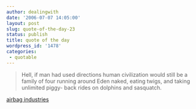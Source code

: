 ```yaml
---
author: dealingwith
date: '2006-07-07 14:05:00'
layout: post
slug: quote-of-the-day-23
status: publish
title: quote of the day
wordpress_id: '1478'
categories:
 - quotable
---
```


> Hell, if man had used directions human civilization would still be a family
of four running around Eden naked, eating twigs, and taking unlimited piggy-
back rides on dolphins and sasquatch.

[airbag industries][1]

   [1]: http://feeds.feedburner.com/airbag?m=62

